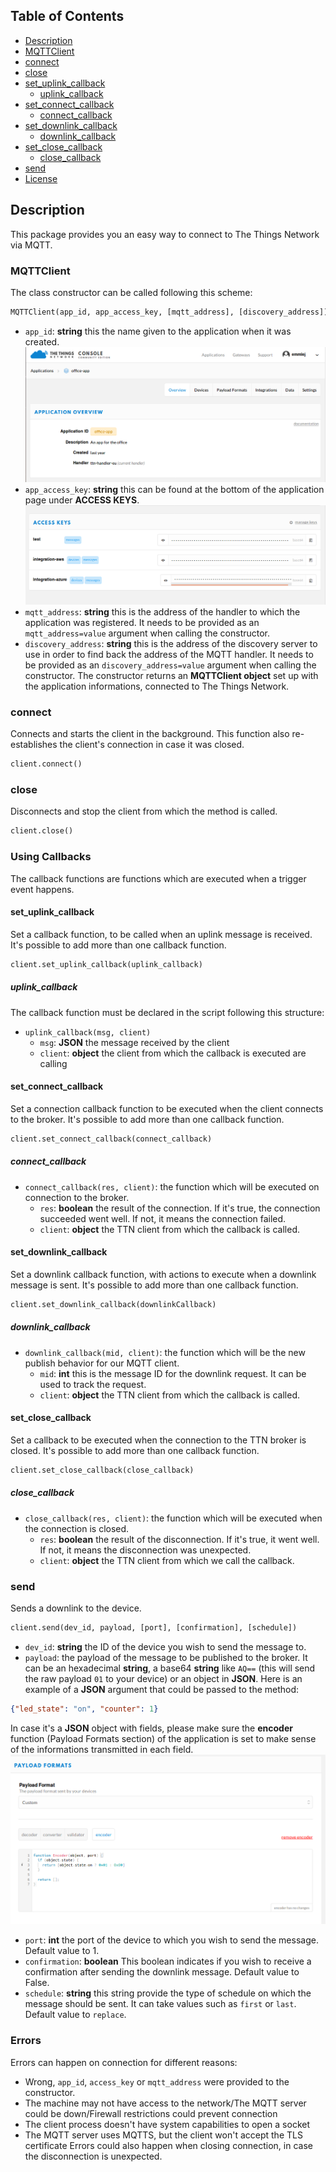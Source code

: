 ## Table of Contents
* [Description](#description)
* [MQTTClient](#mqttclient)
* [connect](#connect)
* [close](#close)
* [set_uplink_callback](#set_uplink_callback)
  * [uplink_callback](#uplink_callback)
* [set_connect_callback](#set_connect_callback)
  * [connect_callback](#connect_callback)
* [set_downlink_callback](#set_downlink_callback)
  * [downlink_callback](#downlink_callback)
* [set_close_callback](#set_close_callback)
  * [close_callback](#close_callback)
* [send](#send)
* [License](#license)

## Description

This package provides you an easy way to connect to The Things Network via MQTT.

### MQTTClient

The class constructor can be called following this scheme:
```python
MQTTClient(app_id, app_access_key, [mqtt_address], [discovery_address])
```
- `app_id`: **string**  this the name given to the application when it was created.
![Screenshot of the console with app section](./images/app-console.png?raw=true)
- `app_access_key`: **string**  this can be found at the bottom of the application page under **ACCESS KEYS**.
![Screenshot of the console with accesskey section](./images/accesskey-console.png?raw=true)
- `mqtt_address`: **string**  this  is the address of the handler to which the application was registered. It needs to be provided as an `mqtt_address=value` argument when calling the constructor.
- `discovery_address`: **string** this is the address of the discovery server to use in order to find back the address of the MQTT handler. It needs to be provided as an `discovery_address=value` argument when calling the constructor.
The constructor returns an **MQTTClient object** set up with the application informations, connected to The Things Network.

### connect
Connects and starts the client in the background. This function also re-establishes the client's connection in case it was closed.
```python
client.connect()
```

### close
Disconnects and stop the client from which the method is called.
```python
client.close()
```

### Using Callbacks

The callback functions are functions which are executed when a trigger event happens.

#### set_uplink_callback
Set a callback function, to be called when an uplink message is received. It's possible to add more than one callback function.
```python
client.set_uplink_callback(uplink_callback)
```

##### uplink_callback
The callback function must be declared in the script following this structure:
* `uplink_callback(msg, client)`
  * `msg`: **JSON**  the message received by the client
  * `client`: **object**  the client from which the callback is executed are calling

#### set_connect_callback
Set a connection callback function to be executed when the client connects to the broker. It's possible to add more than one callback function.
```python
client.set_connect_callback(connect_callback)
```
##### connect_callback
- `connect_callback(res, client)`: the function which will be executed on connection to the broker.
  - `res`: **boolean**  the result of the connection. If it's true, the connection succeeded went well. If not, it means the connection failed.
  - `client`: **object**  the TTN client from which the callback is called.

#### set_downlink_callback
Set a downlink callback function, with actions to execute when a downlink message is sent. It's possible to add more than one callback function.
```python
client.set_downlink_callback(downlinkCallback)
```
##### downlink_callback
- `downlink_callback(mid, client)`: the function which will be the new publish behavior for our MQTT client.
  - `mid`: **int**  this is the message ID for the downlink request. It can be used to track the request.
  - `client`: **object**  the TTN client from which the callback is called.

#### set_close_callback
Set a callback to be executed when the connection to the TTN broker is closed. It's possible to add more than one callback function.
```python
client.set_close_callback(close_callback)
```
##### close_callback
- `close_callback(res, client)`: the function which will be executed when the connection is closed.
  - `res`: **boolean**  the result of the disconnection. If it's true, it went well. If not, it means the disconnection was unexpected.
  - `client`: **object**  the TTN client from which we call the callback.

### send
Sends a downlink to the device.
```python
client.send(dev_id, payload, [port], [confirmation], [schedule])
```
- `dev_id`: **string**  the ID of the device you wish to send the message to.
- `payload`: the payload of the message to be published to the broker. It can be an hexadecimal **string**, a base64 **string** like `AQ==` (this will send the raw payload `01` to your device) or an object in **JSON**. Here is an example of a **JSON** argument that could be passed to the method:
```json
{"led_state": "on", "counter": 1}
```
In case it's a **JSON** object with fields, please make sure the **encoder** function (Payload Formats section) of the application is set to make sense of the informations transmitted in each field.
![Screenshot of an encoder function in the console](./images/encoder-function.png?raw=true)
- `port`: **int**  the port of the device to which you wish to send the message. Default value to 1.
- `confirmation`: **boolean**  This boolean indicates if you wish to receive a confirmation after sending the downlink message. Default value to False.
- `schedule`: **string**  this string provide the type of schedule on which the message should be sent. It can take values such as `first` or `last`. Default value to `replace`.

### Errors
Errors can happen on connection for different reasons:
* Wrong, `app_id`, `access_key` or `mqtt_address` were provided to the constructor.
* The machine may not have access to the network/The MQTT server could be down/Firewall restrictions could prevent connection
* The client process doesn't have system capabilities to open a socket
* The MQTT server uses MQTTS, but the client won't accept the TLS certificate
Errors could also happen when closing connection, in case the disconnection is unexpected.
